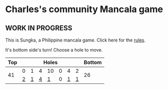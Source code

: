 # Charles's community Mancala game

## WORK IN PROGRESS

This is Sungka, a Philippine mancala game. Click here for the [rules](https://mancala.fandom.com/wiki/Sungka#Rules).

It's bottom side's turn! Choose a hole to move.

<table>
<thead>
<tr>
<th>Top</th>
<th colspan=7>Holes</th>
<th>Bottom</th>
</tr>
</thead>
<tbody>
<tr>
<td rowspan=2>41</td>
<td>0</td>
<td>1</td>
<td>4</td>
<td>10</td>
<td>0</td>
<td>4</td>
<td>2</td>
<td rowspan=2>26</td>
</tr>
<tr>
<td><a href="https://github.com/cbebe/chonka/issues/new?title=sungka%7Cbot%7C0&body=Just+push+%27Submit+new+issue%27+without+changing+the+title.+Please+wait+30+seconds+to+check+if+you+have+an+extra+move+or+let+someone+else+play+the+turn.">2</a></td>
<td><a href="https://github.com/cbebe/chonka/issues/new?title=sungka%7Cbot%7C1&body=Just+push+%27Submit+new+issue%27+without+changing+the+title.+Please+wait+30+seconds+to+check+if+you+have+an+extra+move+or+let+someone+else+play+the+turn.">1</a></td>
<td><a href="https://github.com/cbebe/chonka/issues/new?title=sungka%7Cbot%7C2&body=Just+push+%27Submit+new+issue%27+without+changing+the+title.+Please+wait+30+seconds+to+check+if+you+have+an+extra+move+or+let+someone+else+play+the+turn.">4</a></td>
<td><a href="https://github.com/cbebe/chonka/issues/new?title=sungka%7Cbot%7C3&body=Just+push+%27Submit+new+issue%27+without+changing+the+title.+Please+wait+30+seconds+to+check+if+you+have+an+extra+move+or+let+someone+else+play+the+turn.">1</a></td>
<td>0</td>
<td><a href="https://github.com/cbebe/chonka/issues/new?title=sungka%7Cbot%7C5&body=Just+push+%27Submit+new+issue%27+without+changing+the+title.+Please+wait+30+seconds+to+check+if+you+have+an+extra+move+or+let+someone+else+play+the+turn.">1</a></td>
<td><a href="https://github.com/cbebe/chonka/issues/new?title=sungka%7Cbot%7C6&body=Just+push+%27Submit+new+issue%27+without+changing+the+title.+Please+wait+30+seconds+to+check+if+you+have+an+extra+move+or+let+someone+else+play+the+turn.">1</a></td>
</tr>
<tbody>
</table>
